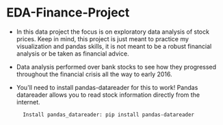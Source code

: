 # EDA-Finance-Project

- In this data project the focus is on exploratory data analysis of stock prices. Keep in mind, this project is just meant to practice my visualization and pandas skills, it is not meant to be a robust financial analysis or be taken as financial advice.

- Data analysis performed over bank stocks to see how they progressed throughout the financial crisis all the way to early 2016.

- You'll need to install pandas-datareader for this to work! Pandas datareader allows you to read stock information directly from the internet.
  
  
  ```
    Install pandas_datareader: pip install pandas-datareader
  ```
